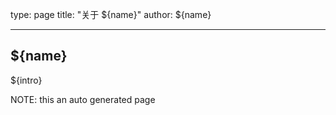 type: page
title: "关于 ${name}"
author: ${name}

---

## ${name}

${intro}

NOTE: this an auto generated page